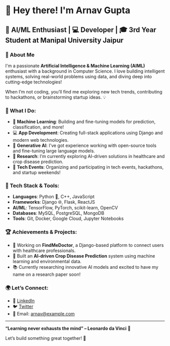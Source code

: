 # 👋 Hey there! I'm **Arnav Gupta** 

## 🚀 AI/ML Enthusiast | 💻 Developer | 🎓 3rd Year Student at Manipal University Jaipur

### 🌟 About Me
I'm a passionate **Artificial Intelligence & Machine Learning (AIML)** enthusiast with a background in Computer Science. I love building intelligent systems, solving real-world problems using data, and diving deep into cutting-edge technologies! 

When I’m not coding, you’ll find me exploring new tech trends, contributing to hackathons, or brainstorming startup ideas. 💡

### 💼 What I Do:
- 🧠 **Machine Learning**: Building and fine-tuning models for prediction, classification, and more!
- 💻 **App Development**: Creating full-stack applications using Django and modern web technologies.
- 🤖 **Generative AI**: I’ve got experience working with open-source tools and fine-tuning large language models.
- 🔬 **Research**: I’m currently exploring AI-driven solutions in healthcare and crop disease prediction.
- 🚀 **Tech Events**: Organizing and participating in tech events, hackathons, and startup weekends!

### 🔧 Tech Stack & Tools:
- **Languages**: Python 🐍, C++, JavaScript
- **Frameworks**: Django 🌐, Flask, ReactJS
- **AI/ML**: TensorFlow, PyTorch, scikit-learn, OpenCV
- **Databases**: MySQL, PostgreSQL, MongoDB
- **Tools**: Git, Docker, Google Cloud, Jupyter Notebooks

### 🏆 Achievements & Projects:
- 🌱 Working on **FindMeDoctor**, a Django-based platform to connect users with healthcare professionals.
- 🎯 Built an **AI-driven Crop Disease Prediction** system using machine learning and environmental data.
- 📚 Currently researching innovative AI models and excited to have my name on a research paper soon!

### 🌍 Let’s Connect:
- 💼 [LinkedIn](https://linkedin.com/in/arnav0805gupta)  
- 🐦 [Twitter](https://twitter.com/ArnavGupta20753)  
- 📧 Email: arnav@example.com

---

**“Learning never exhausts the mind” – Leonardo da Vinci** 🌟

Let’s build something great together! 🚀
